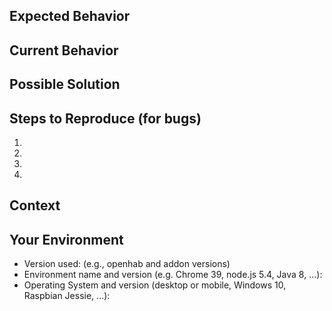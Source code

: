 <!--- Provide a general summary of the issue in the Title above -->
<!--- If the issue is related to a binding, please include it in the title. -->
<!--- For example, "[astro] My issue..." -->
<!--- For questions or requests for assistance please use community.openhab.org instead. -->
<!--- Feel free to delete any comment lines in the template (starting with &lt;!--) -->
## Expected Behavior
<!--- If you're describing a bug, tell us what should happen -->
<!--- If you're suggesting a change/improvement, tell us how it should work -->

## Current Behavior
<!--- If describing a bug, tell us what happens instead of the expected behavior -->
<!--- When possible, include related log information (preferably debug level) and related configs. -->
<!--- Use file attachment for log and config information longer than a few lines -->
<!--- If suggesting a change/improvement, explain the difference from current behavior -->
<!--- For improvements, discuss in at community.openhab.org first and include link to topic -->

## Possible Solution
<!--- Not obligatory, but suggest a fix/reason for the bug, -->
<!--- or ideas how to implement the addition or change -->

## Steps to Reproduce (for bugs)
<!--- Provide a link to a live example, or an unambiguous set of steps to -->
<!--- reproduce this bug. Include code to reproduce, if relevant -->
1.
2.
3.
4.

## Context
<!--- How has this issue affected you? What are you trying to accomplish? -->
<!--- Providing context helps us come up with a solution that is most useful in the real world -->

## Your Environment
<!--- Include as many relevant details about the environment you experienced the bug in -->
* Version used: (e.g., openhab and addon versions)
* Environment name and version (e.g. Chrome 39, node.js 5.4, Java 8, ...):
* Operating System and version (desktop or mobile, Windows 10, Raspbian Jessie, ...):